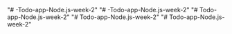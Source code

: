 "# -Todo-app-Node.js-week-2" 
"# -Todo-app-Node.js-week-2" 
"# Todo-app-Node.js-week-2" 
"# Todo-app-Node.js-week-2" 
"# Todo-app-Node.js-week-2" 
